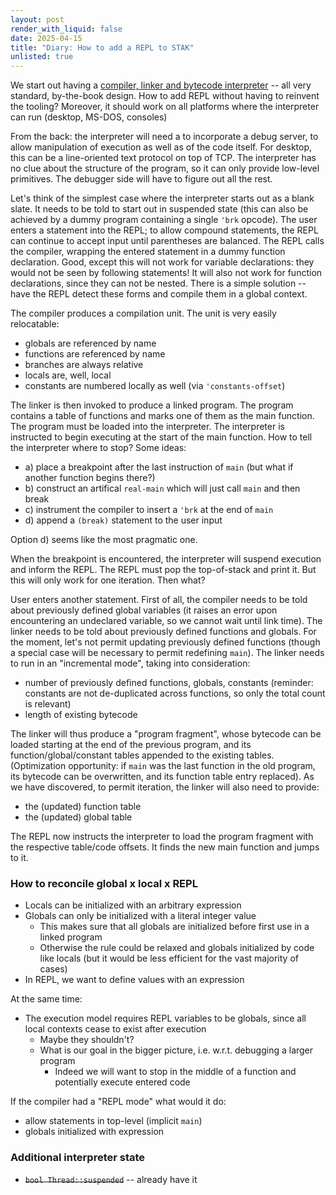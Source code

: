 ```yaml
---
layout: post
render_with_liquid: false
date: 2025-04-15
title: "Diary: How to add a REPL to STAK"
unlisted: true
---
```


We start out having a [compiler, linker and bytecode
interpreter](https://github.com/mcejp/STAK) -- all very standard,
by-the-book design. How to add REPL without having to reinvent the
tooling? Moreover, it should work on all platforms where the interpreter
can run (desktop, MS-DOS, consoles)

From the back: the interpreter will need a to incorporate a debug
server, to allow manipulation of execution as well as of the code
itself. For desktop, this can be a line-oriented text protocol on top of
TCP. The interpreter has no clue about the structure of the program, so
it can only provide low-level primitives. The debugger side will have to
figure out all the rest.

Let's think of the simplest case where the interpreter starts out as a
blank slate. It needs to be told to start out in suspended state (this
can also be achieved by a dummy program containing a single `'brk`
opcode). The user enters a statement into the REPL; to allow compound
statements, the REPL can continue to accept input until parentheses are
balanced. The REPL calls the compiler, wrapping the entered statement in
a dummy function declaration. Good, except this will not work for
variable declarations: they would not be seen by following statements!
It will also not work for function declarations, since they can not be
nested. There is a simple solution -- have the REPL detect these forms
and compile them in a global context.

The compiler produces a compilation unit. The unit is very easily
relocatable:

- globals are referenced by name
- functions are referenced by name
- branches are always relative
- locals are, well, local
- constants are numbered locally as well (via `'constants-offset`)

The linker is then invoked to produce a linked program. The program
contains a table of functions and marks one of them as the main
function. The program must be loaded into the interpreter. The
interpreter is instructed to begin executing at the start of the main
function. How to tell the interpreter where to stop? Some ideas:

- a\) place a breakpoint after the last instruction of `main` (but what
  if another function begins there?)
- b\) construct an artifical `real-main` which will just call `main` and
  then break
- c\) instrument the compiler to insert a `'brk` at the end of `main`
- d\) append a `(break)` statement to the user input

Option d) seems like the most pragmatic one.

When the breakpoint is encountered, the interpreter will suspend
execution and inform the REPL. The REPL must pop the top-of-stack and
print it. But this will only work for one iteration. Then what?

User enters another statement. First of all, the compiler needs to be
told about previously defined global variables (it raises an error upon
encountering an undeclared variable, so we cannot wait until link time).
The linker needs to be told about previously defined functions and
globals. For the moment, let's not permit updating previously defined
functions (though a special case will be necessary to permit redefining
`main`). The linker needs to run in an "incremental mode", taking into
consideration:

- number of previously defined functions, globals, constants (reminder:
  constants are not de-duplicated across functions, so only the total
  count is relevant)
- length of existing bytecode

The linker will thus produce a "program fragment", whose bytecode can be
loaded starting at the end of the previous program, and its
function/global/constant tables appended to the existing tables.
(Optimization opportunity: if `main` was the last function in the old
program, its bytecode can be overwritten, and its function table entry
replaced). As we have discovered, to permit iteration, the linker will
also need to provide:

- the (updated) function table
- the (updated) global table

The REPL now instructs the interpreter to load the program fragment with
the respective table/code offsets. It finds the new main function and
jumps to it.

### How to reconcile global x local x REPL

- Locals can be initialized with an arbitrary expression
- Globals can only be initialized with a literal integer value
  - This makes sure that all globals are initialized before first use in
    a linked program
  - Otherwise the rule could be relaxed and globals initialized by code
    like locals (but it would be less efficient for the vast majority of
    cases)
- In REPL, we want to define values with an expression

At the same time:

- The execution model requires REPL variables to be globals, since all
  local contexts cease to exist after execution
  - Maybe they shouldn't?
  - What is our goal in the bigger picture, i.e. w.r.t. debugging a
    larger program
    - Indeed we will want to stop in the middle of a function and
      potentially execute entered code

If the compiler had a "REPL mode" what would it do:

- allow statements in top-level (implicit `main`)
- globals initialized with expression

### Additional interpreter state

- ~~`bool Thread::suspended`~~ -- already have it
